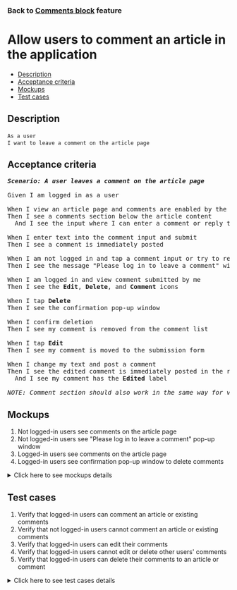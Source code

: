 ### Back to [Comments block](../../) feature

# Allow users to comment an article in the application

- [Description](#description)
- [Acceptance criteria](#acceptance-criteria)
- [Mockups](#mockups)
- [Test cases](#test-cases)

## Description

    As a user
    I want to leave a comment on the article page

## Acceptance criteria

<pre>
<b><i>Scenario: A user leaves a comment on the article page</i></b>

Given I am logged in as a user

When I view an article page and comments are enabled by the admin
Then I see a comments section below the article content
  And I see the input where I can enter a comment or reply to existing comments

When I enter text into the comment input and submit
Then I see a comment is immediately posted

When I am not logged in and tap a comment input or try to reply to a comment
Then I see the message "Please log in to leave a comment" with the link to the log-in page

When I am logged in and view comment submitted by me
Then I see the <b>Edit</b>, <b>Delete</b>, and <b>Comment</b> icons

When I tap <b>Delete</b>
Then I see the confirmation pop-up window

When I confirm deletion
Then I see my comment is removed from the comment list

When I tap <b>Edit</b>
Then I see my comment is moved to the submission form

When I change my text and post a comment
Then I see the edited comment is immediately posted in the right place
  And I see my comment has the <b>Edited</b> label

<i>NOTE: Comment section should also work in the same way for video page</i>
</pre>

## Mockups

1. Not logged-in users see comments on the article page
2. Not logged-in users see "Please log in to leave a comment" pop-up window
3. Logged-in users see comments on the article page
4. Logged-in users see confirmation pop-up window to delete comments

<details>
  <summary>Click here to see mockups details</summary>

**1. Not logged-in users see comments on the article page:**

![Not logged-in users see comments on the article page](/products/sports_hub_portal/mobile_application_features/comments/images/application_comments_for_not_logged_in_user.png)

**2. Not logged-in users see "Please log in to leave a comment" pop-up window:**

![Not logged-in users see "Please log in to leave a comment" pop-up window](/products/sports_hub_portal/mobile_application_features/comments/images/application_log_in_to_leave_comments_popup.png)

**3. Logged-in users see comments on the article page:**

![Logged-in users see comments on the article page](/products/sports_hub_portal/mobile_application_features/comments/images/application_comments_for_logged_in_user.png)

**4. Logged-in users see confirmation pop-up window to delete comments:**

![Logged-in users see confirmation pop-up window to delete comments](/products/sports_hub_portal/mobile_application_features/comments/images/application_before_delete_popup.png)

</details>

## Test cases

1. Verify that logged-in users can comment an article or existing comments
2. Verify that not logged-in users cannot comment an article or existing comments
3. Verify that logged-in users can edit their comments
4. Verify that logged-in users cannot edit or delete other users' comments
5. Verify that logged-in users can delete their comments to an article or comment

<details>
  <summary>Click here to see test cases details</summary>

### **#1. Verify that logged-in users can comment an article or existing comments**

|Preconditions|Steps|Expected result
--------------|-----|----------
|- Log in with user account</br>- There is some article with comments enabled</br>- There are some users’ comments to the article|1) Select an article</br>2) Enter a comment</br>3) Tap <b>Submit</b></br>4) Reply to a comment from another user</br>5) Tap <b>Submit</b>|1) Comment appears as the latest comment to the article and is visible to users</br>2) Comment appears as the latest comment to another comment and is visible to users|

### **#2. Verify that not logged-in users cannot comment an article or existing comments**

|Preconditions|Steps|Expected result
--------------|-----|----------
|- The user is not logged in</br>- There is some article with comments enabled</br>- There are some users’ comments to the article|1) Select an article</br>2) Tap comment icon to the article</br>3) View comments to the article</br>4) Tap comments icon to the comment|1) Message "Please log in to leave a comment" with a link to the log-in page appears</br>2) Message "Please log in to leave a comment" with a link to the log-in page appears|

### **#3. Verify that logged-in users can edit their comments**

|Preconditions|Steps|Expected result
--------------|-----|----------
|- Log in with user account</br>- There is a comment to the article by this user</br>- There is a reply to the existing comment by this user|1) Go to the article with comments</br>2) Go to your comment and then tap tap <b>Edit</b> icon</br>3) Make some changes</br>4) Tap <b>Submit</b></br>5) Go to your reply to the comment, and then tap the <b>Edit</b> icon</br>6) Make some changes</br>7) Tap <b>Submit</b>|4) The edited comment is immediately posted with the <b>Edited</b> label in the right place, and all users can see it</br>7) The edited comment is immediately posted with the <b>Edited</b> label in the right place, and all users can see it|

### **#4. Verify that logged-in users cannot edit or delete other users’ comments**

|Preconditions|Steps|Expected result
--------------|-----|----------
|- Log in with user account</br>- There are some comments of other users to the article</br>- There are some replies from other users to comments|1) Select some article with comments</br>2) View other users' comments to the article</br>3) View other users' replies to comments|2) The <b>Edit</b> and <b>Delete</b> icons are not available</br>3) The <b>Edit</b> and <b>Delete</b> icons are not available|

### **#5. Verify that logged-in users can delete their comments to an article or comment**

|Preconditions|Steps|Expected result
--------------|-----|----------
|- Log in with user account</br>- There is a comment to the article by this user</br>- There is a reply to the comment by this user|1) Select previously commented article</br>2) Tap the <b>Delete</b> icon near the user’s comment to the article</br>3) Tap <b>Delete</b></br>4) Tap the <b>Delete</b> icon near the user’s comment to the article</br>5) Tap <b>Delete</b>|2) Confirmation pop-up window appears</br>3) Comment is removed and not visible anymore</br>4) Confirmation pop-up window appears</br>5) Comment is removed and not visible anymore|
</details>
